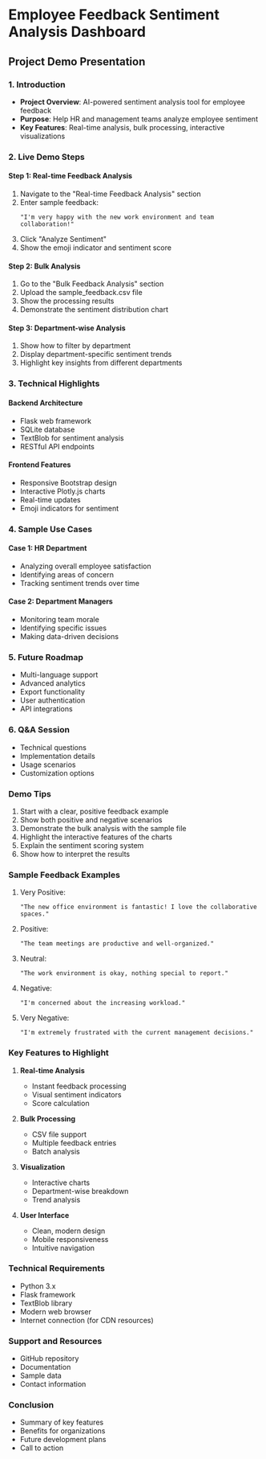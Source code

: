 # Employee Feedback Sentiment Analysis Dashboard
## Project Demo Presentation

### 1. Introduction
- **Project Overview**: AI-powered sentiment analysis tool for employee feedback
- **Purpose**: Help HR and management teams analyze employee sentiment
- **Key Features**: Real-time analysis, bulk processing, interactive visualizations

### 2. Live Demo Steps

#### Step 1: Real-time Feedback Analysis
1. Navigate to the "Real-time Feedback Analysis" section
2. Enter sample feedback:
   ```
   "I'm very happy with the new work environment and team collaboration!"
   ```
3. Click "Analyze Sentiment"
4. Show the emoji indicator and sentiment score

#### Step 2: Bulk Analysis
1. Go to the "Bulk Feedback Analysis" section
2. Upload the sample_feedback.csv file
3. Show the processing results
4. Demonstrate the sentiment distribution chart

#### Step 3: Department-wise Analysis
1. Show how to filter by department
2. Display department-specific sentiment trends
3. Highlight key insights from different departments

### 3. Technical Highlights

#### Backend Architecture
- Flask web framework
- SQLite database
- TextBlob for sentiment analysis
- RESTful API endpoints

#### Frontend Features
- Responsive Bootstrap design
- Interactive Plotly.js charts
- Real-time updates
- Emoji indicators for sentiment

### 4. Sample Use Cases

#### Case 1: HR Department
- Analyzing overall employee satisfaction
- Identifying areas of concern
- Tracking sentiment trends over time

#### Case 2: Department Managers
- Monitoring team morale
- Identifying specific issues
- Making data-driven decisions

### 5. Future Roadmap
- Multi-language support
- Advanced analytics
- Export functionality
- User authentication
- API integrations

### 6. Q&A Session
- Technical questions
- Implementation details
- Usage scenarios
- Customization options

### Demo Tips
1. Start with a clear, positive feedback example
2. Show both positive and negative scenarios
3. Demonstrate the bulk analysis with the sample file
4. Highlight the interactive features of the charts
5. Explain the sentiment scoring system
6. Show how to interpret the results

### Sample Feedback Examples
1. Very Positive:
   ```
   "The new office environment is fantastic! I love the collaborative spaces."
   ```

2. Positive:
   ```
   "The team meetings are productive and well-organized."
   ```

3. Neutral:
   ```
   "The work environment is okay, nothing special to report."
   ```

4. Negative:
   ```
   "I'm concerned about the increasing workload."
   ```

5. Very Negative:
   ```
   "I'm extremely frustrated with the current management decisions."
   ```

### Key Features to Highlight
1. **Real-time Analysis**
   - Instant feedback processing
   - Visual sentiment indicators
   - Score calculation

2. **Bulk Processing**
   - CSV file support
   - Multiple feedback entries
   - Batch analysis

3. **Visualization**
   - Interactive charts
   - Department-wise breakdown
   - Trend analysis

4. **User Interface**
   - Clean, modern design
   - Mobile responsiveness
   - Intuitive navigation

### Technical Requirements
- Python 3.x
- Flask framework
- TextBlob library
- Modern web browser
- Internet connection (for CDN resources)

### Support and Resources
- GitHub repository
- Documentation
- Sample data
- Contact information

### Conclusion
- Summary of key features
- Benefits for organizations
- Future development plans
- Call to action 